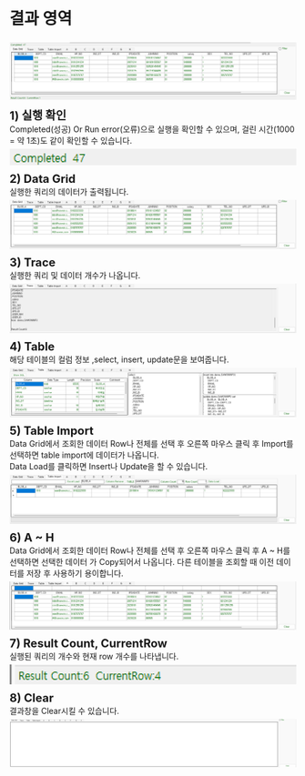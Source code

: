 # 결과 영역

<img src="../../.vuepress\public\documentation\query-designer\query_develop_tool_Configuration\Result_Territory\MessageTerritory.png" style="position: relative;top: 5px;"> <br/>

<b style="font-size: 20px"> 1) 실행 확인 </b> <br/>
Completed(성공) Or Run error(오류)으로 실행을 확인할 수 있으며, 걸린 시간(1000 = 약 1초)도  같이 확인할 수 있습니다. <br/>
<img src="../../.vuepress\public\documentation\query-designer\query_develop_tool_Configuration\Result_Territory\VerifyRun.png" style="position: relative;top: 5px;"> <br/>

<b style="font-size: 20px"> 2) Data Grid </b> <br/>
실행한 쿼리의 데이터가 출력됩니다. <br/>
<img src="../../.vuepress\public\documentation\query-designer\query_develop_tool_Configuration\Result_Territory\DataGrid.png" style="position: relative;top: 5px;"> <br/>

<b style="font-size: 20px"> 3) Trace </b> <br/>
실행한 쿼리 및 데이터 개수가 나옵니다. <br/>
<img src="../../.vuepress\public\documentation\query-designer\query_develop_tool_Configuration\Result_Territory\Trace.png" style="position: relative;top: 5px;"> <br/>

<b style="font-size: 20px"> 4) Table </b> <br/>
해당 테이블의 컬럼 정보 ,select, insert, update문을 보여줍니다. <br/>
<img src="../../.vuepress\public\documentation\query-designer\query_develop_tool_Configuration\Result_Territory\Table.png" style="position: relative;top: 5px;"> <br/>

<b style="font-size: 20px"> 5) Table Import </b> <br/>
Data Grid에서 조회한 데이터 Row나 전체를 선택 후 오른쪽 마우스 클릭 후 Import를 선택하면 table import에 데이터가 나옵니다. <br/>
Data Load를 클릭하면 Insert나 Update을 할 수 있습니다. <br/>
<img src="../../.vuepress\public\documentation\query-designer\query_develop_tool_Configuration\Result_Territory\TableImport.png" style="position: relative;top: 5px;"> <br/>

<b style="font-size: 20px"> 6) A ~ H </b> <br/>
Data Grid에서 조회한 데이터 Row나 전체를 선택 후 오른쪽 마우스 클릭 후 A ~ H를 선택하면 선택한 데이터
가 Copy되어서 나옵니다.
다른 테이블을 조회할 때 이전 데이터를 저장 후 사용하기 용이합니다. <br/>
<img src="../../.vuepress\public\documentation\query-designer\query_develop_tool_Configuration\Result_Territory\A~H.png" style="position: relative;top: 5px;"> <br/>

<b style="font-size: 20px"> 7) Result Count, CurrentRow </b> <br/>
실행된 쿼리의 개수와 현재 row 개수를 나타냅니다. <br/>
<img src="../../.vuepress\public\documentation\query-designer\query_develop_tool_Configuration\Result_Territory\ResultCount,CurrentRow.png" style="position: relative;top: 5px;"> <br/>

<b style="font-size: 20px"> 8) Clear </b> <br/>
결과창을 Clear시킬 수 있습니다. <br/>
<img src="../../.vuepress\public\documentation\query-designer\query_develop_tool_Configuration\Result_Territory\Clear.png" style="position: relative;top: 5px;"> <br/>